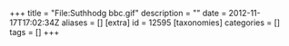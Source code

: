 +++
title = "File:Suthhodg bbc.gif"
description = ""
date = 2012-11-17T17:02:34Z
aliases = []
[extra]
id = 12595
[taxonomies]
categories = []
tags = []
+++


